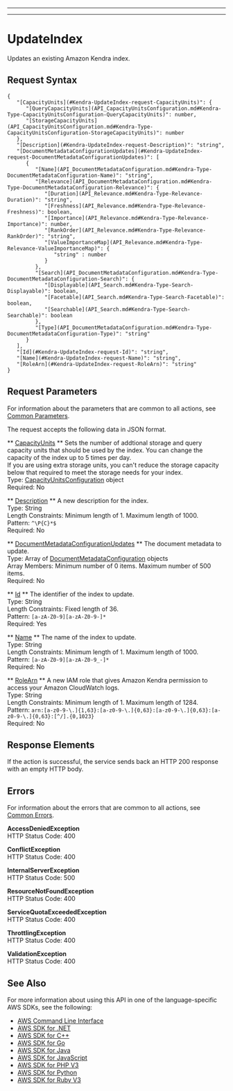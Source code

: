 --------

--------

# UpdateIndex<a name="API_UpdateIndex"></a>

Updates an existing Amazon Kendra index\.

## Request Syntax<a name="API_UpdateIndex_RequestSyntax"></a>

```
{
   "[CapacityUnits](#Kendra-UpdateIndex-request-CapacityUnits)": { 
      "[QueryCapacityUnits](API_CapacityUnitsConfiguration.md#Kendra-Type-CapacityUnitsConfiguration-QueryCapacityUnits)": number,
      "[StorageCapacityUnits](API_CapacityUnitsConfiguration.md#Kendra-Type-CapacityUnitsConfiguration-StorageCapacityUnits)": number
   },
   "[Description](#Kendra-UpdateIndex-request-Description)": "string",
   "[DocumentMetadataConfigurationUpdates](#Kendra-UpdateIndex-request-DocumentMetadataConfigurationUpdates)": [ 
      { 
         "[Name](API_DocumentMetadataConfiguration.md#Kendra-Type-DocumentMetadataConfiguration-Name)": "string",
         "[Relevance](API_DocumentMetadataConfiguration.md#Kendra-Type-DocumentMetadataConfiguration-Relevance)": { 
            "[Duration](API_Relevance.md#Kendra-Type-Relevance-Duration)": "string",
            "[Freshness](API_Relevance.md#Kendra-Type-Relevance-Freshness)": boolean,
            "[Importance](API_Relevance.md#Kendra-Type-Relevance-Importance)": number,
            "[RankOrder](API_Relevance.md#Kendra-Type-Relevance-RankOrder)": "string",
            "[ValueImportanceMap](API_Relevance.md#Kendra-Type-Relevance-ValueImportanceMap)": { 
               "string" : number 
            }
         },
         "[Search](API_DocumentMetadataConfiguration.md#Kendra-Type-DocumentMetadataConfiguration-Search)": { 
            "[Displayable](API_Search.md#Kendra-Type-Search-Displayable)": boolean,
            "[Facetable](API_Search.md#Kendra-Type-Search-Facetable)": boolean,
            "[Searchable](API_Search.md#Kendra-Type-Search-Searchable)": boolean
         },
         "[Type](API_DocumentMetadataConfiguration.md#Kendra-Type-DocumentMetadataConfiguration-Type)": "string"
      }
   ],
   "[Id](#Kendra-UpdateIndex-request-Id)": "string",
   "[Name](#Kendra-UpdateIndex-request-Name)": "string",
   "[RoleArn](#Kendra-UpdateIndex-request-RoleArn)": "string"
}
```

## Request Parameters<a name="API_UpdateIndex_RequestParameters"></a>

For information about the parameters that are common to all actions, see [Common Parameters](CommonParameters.md)\.

The request accepts the following data in JSON format\.

 ** [CapacityUnits](#API_UpdateIndex_RequestSyntax) **   <a name="Kendra-UpdateIndex-request-CapacityUnits"></a>
Sets the number of addtional storage and query capacity units that should be used by the index\. You can change the capacity of the index up to 5 times per day\.  
If you are using extra storage units, you can't reduce the storage capacity below that required to meet the storage needs for your index\.  
Type: [CapacityUnitsConfiguration](API_CapacityUnitsConfiguration.md) object  
Required: No

 ** [Description](#API_UpdateIndex_RequestSyntax) **   <a name="Kendra-UpdateIndex-request-Description"></a>
A new description for the index\.  
Type: String  
Length Constraints: Minimum length of 1\. Maximum length of 1000\.  
Pattern: `^\P{C}*$`   
Required: No

 ** [DocumentMetadataConfigurationUpdates](#API_UpdateIndex_RequestSyntax) **   <a name="Kendra-UpdateIndex-request-DocumentMetadataConfigurationUpdates"></a>
The document metadata to update\.   
Type: Array of [DocumentMetadataConfiguration](API_DocumentMetadataConfiguration.md) objects  
Array Members: Minimum number of 0 items\. Maximum number of 500 items\.  
Required: No

 ** [Id](#API_UpdateIndex_RequestSyntax) **   <a name="Kendra-UpdateIndex-request-Id"></a>
The identifier of the index to update\.  
Type: String  
Length Constraints: Fixed length of 36\.  
Pattern: `[a-zA-Z0-9][a-zA-Z0-9-]*`   
Required: Yes

 ** [Name](#API_UpdateIndex_RequestSyntax) **   <a name="Kendra-UpdateIndex-request-Name"></a>
The name of the index to update\.  
Type: String  
Length Constraints: Minimum length of 1\. Maximum length of 1000\.  
Pattern: `[a-zA-Z0-9][a-zA-Z0-9_-]*`   
Required: No

 ** [RoleArn](#API_UpdateIndex_RequestSyntax) **   <a name="Kendra-UpdateIndex-request-RoleArn"></a>
A new IAM role that gives Amazon Kendra permission to access your Amazon CloudWatch logs\.  
Type: String  
Length Constraints: Minimum length of 1\. Maximum length of 1284\.  
Pattern: `arn:[a-z0-9-\.]{1,63}:[a-z0-9-\.]{0,63}:[a-z0-9-\.]{0,63}:[a-z0-9-\.]{0,63}:[^/].{0,1023}`   
Required: No

## Response Elements<a name="API_UpdateIndex_ResponseElements"></a>

If the action is successful, the service sends back an HTTP 200 response with an empty HTTP body\.

## Errors<a name="API_UpdateIndex_Errors"></a>

For information about the errors that are common to all actions, see [Common Errors](CommonErrors.md)\.

 **AccessDeniedException**   
HTTP Status Code: 400

 **ConflictException**   
HTTP Status Code: 400

 **InternalServerException**   
HTTP Status Code: 500

 **ResourceNotFoundException**   
HTTP Status Code: 400

 **ServiceQuotaExceededException**   
HTTP Status Code: 400

 **ThrottlingException**   
HTTP Status Code: 400

 **ValidationException**   
HTTP Status Code: 400

## See Also<a name="API_UpdateIndex_SeeAlso"></a>

For more information about using this API in one of the language\-specific AWS SDKs, see the following:
+  [AWS Command Line Interface](https://docs.aws.amazon.com/goto/aws-cli/kendra-2019-02-03/UpdateIndex) 
+  [AWS SDK for \.NET](https://docs.aws.amazon.com/goto/DotNetSDKV3/kendra-2019-02-03/UpdateIndex) 
+  [AWS SDK for C\+\+](https://docs.aws.amazon.com/goto/SdkForCpp/kendra-2019-02-03/UpdateIndex) 
+  [AWS SDK for Go](https://docs.aws.amazon.com/goto/SdkForGoV1/kendra-2019-02-03/UpdateIndex) 
+  [AWS SDK for Java](https://docs.aws.amazon.com/goto/SdkForJava/kendra-2019-02-03/UpdateIndex) 
+  [AWS SDK for JavaScript](https://docs.aws.amazon.com/goto/AWSJavaScriptSDK/kendra-2019-02-03/UpdateIndex) 
+  [AWS SDK for PHP V3](https://docs.aws.amazon.com/goto/SdkForPHPV3/kendra-2019-02-03/UpdateIndex) 
+  [AWS SDK for Python](https://docs.aws.amazon.com/goto/boto3/kendra-2019-02-03/UpdateIndex) 
+  [AWS SDK for Ruby V3](https://docs.aws.amazon.com/goto/SdkForRubyV3/kendra-2019-02-03/UpdateIndex) 